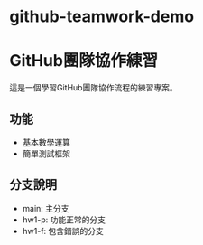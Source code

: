 # github-teamwork-demo

# GitHub團隊協作練習

這是一個學習GitHub團隊協作流程的練習專案。

## 功能
- 基本數學運算
- 簡單測試框架

## 分支說明
- main: 主分支
- hw1-p: 功能正常的分支
- hw1-f: 包含錯誤的分支
